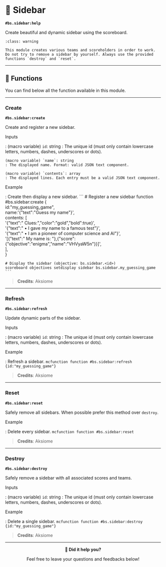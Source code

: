 # 📰 Sidebar

**`#bs.sidebar:help`**

Create beautiful and dynamic sidebar using the scoreboard.

```{admonition} Complex module
:class: warning

This module creates various teams and scoreholders in order to work. Do not try to remove a sidebar by yourself. Always use the provided functions `destroy` and `reset`.
```

---

## 🔧 Functions

You can find below all the function available in this module.

---

### Create

**`#bs.sidebar:create`**

Create and register a new sidebar.

Inputs

:   (macro variable) `id`: string
    : The unique id (must only contain lowercase letters, numbers, dashes, underscores or dots).

    (macro variable) `name`: string
    : The displayed name. Format: valid JSON text component.

    (macro variable) `contents`: array
    : The displayed lines. Each entry must be a valid JSON text component.


Example

:   Create then display a new sidebar.
    ```
    # Register a new sidebar
    function #bs.sidebar:create { \
        id:"my_guessing_game", \
        name:'{"text":"Guess my name"}', \
        contents: [ \
            '{"text":" Clues:","color":"gold","bold":true}', \
            '{"text":"  • I gave my name to a famous test"}', \
            '{"text":"  • I am a pioneer of computer science and AI"}', \
            '[{"text":" My name is: "},{"score":{"objective":"enigma","name":"VHVyaW5n"}}]', \
        ], \
    }

    # Display the sidebar (objective: bs.sidebar.<id>)
    scoreboard objectives setdisplay sidebar bs.sidebar.my_guessing_game
    ```

> **Credits**: Aksiome

---

### Refresh

**`#bs.sidebar:refresh`**

Update dynamic parts of the sidebar.

Inputs

:   (macro variable) `id`: string
    : The unique id (must only contain lowercase letters, numbers, dashes, underscores or dots).

Example

:   Refresh a sidebar.
    ```mcfunction
    function #bs.sidebar:refresh {id:"my_guessing_game"}
    ```

> **Credits**: Aksiome

---

### Reset

**`#bs.sidebar:reset`**

Safely remove all sidebars. When possible prefer this method over `destroy`.


Example

:   Delete every sidebar.
    ```mcfunction
    function #bs.sidebar:reset
    ```

> **Credits**: Aksiome

---

### Destroy

**`#bs.sidebar:destroy`**

Safely remove a sidebar with all associated scores and teams.

Inputs

:   (macro variable) `id`: string
    : The unique id (must only contain lowercase letters, numbers, dashes, underscores or dots).

Example

:   Delete a single sidebar.
    ```mcfunction
    function #bs.sidebar:destroy {id:"my_guessing_game"}
    ```

> **Credits**: Aksiome

---

<div align=center>

**💬 Did it help you?**

Feel free to leave your questions and feedbacks below!

</div>

<script src="https://giscus.app/client.js"
        data-repo="Gunivers/Glibs"
        data-repo-id="R_kgDOHQjqYg"
        data-category="Documentation"
        data-category-id="DIC_kwDOHQjqYs4CUQpy"
        data-mapping="title"
        data-strict="0"
        data-reactions-enabled="1"
        data-emit-metadata="0"
        data-input-position="bottom"
        data-theme="light"
        data-lang="fr"
        data-loading="lazy"
        crossorigin="anonymous"
        async>
</script>
